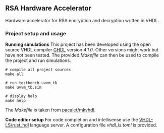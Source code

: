 ## RSA Hardware Accelerator

Hardware accelerator for RSA encryption and decryption written in VHDL.

### Project setup and usage

**Running simulations**
This project has been developed using the open source VHDL compiler [GHDL](https://github.com/ghdl/ghdl) version _4.1.0_. Other versions might work but have not been tested. The provided _Makefile_ can then be used to compile the project and run simulations. 

```
# compile all project sources
make all

# run testbench uvvm_tb
make uvvm_tb.sim

# display help
make help
```
The _Makefile_ is taken from [pacalet/mkvhdl](https://github.com/pacalet/mkvhdl). 

**Code editor setup**
For code completion and intellisense use the [VHDL-LS/rust_hdl](https://github.com/VHDL-LS/rust_hdl) language server. A configuration file _vhdl_ls.toml_ is provided.

